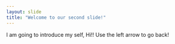 ```yaml
---
layout: slide
title: "Welcome to our second slide!"
---
```

I am going to introduce my self, Hi!!
Use the left arrow to go back!
